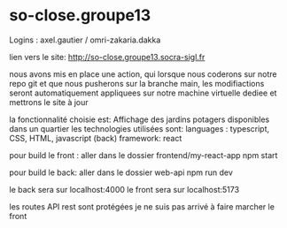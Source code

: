 # so-close.groupe13

Logins : axel.gautier / omri-zakaria.dakka

lien vers le site: http://so-close.groupe13.socra-sigl.fr

nous avons mis en place une action, qui lorsque nous coderons sur notre repo git et que nous pusherons sur la branche main, les modifiactions seront automatiquement appliquees sur notre machine virtuelle dediee et mettrons le site à jour

la fonctionnalité choisie est: Affichage des jardins potagers disponibles dans un quartier
les technologies utilisées sont:
languages : typescript, CSS, HTML, javascript (back)
framework: react

pour build le front :
aller dans le dossier frontend/my-react-app
npm start

pour build le back:
aller dans le dossier web-api
npm run dev

le back sera sur localhost:4000
le front sera sur localhost:5173

les routes API rest sont protégées
je ne suis pas arrivé à faire marcher le front